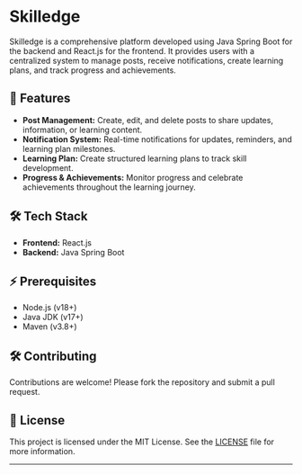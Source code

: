 # Skilledge

Skilledge is a comprehensive platform developed using Java Spring Boot for the backend and React.js for the frontend. It provides users with a centralized system to manage posts, receive notifications, create learning plans, and track progress and achievements.

## 🚀 Features

- **Post Management:** Create, edit, and delete posts to share updates, information, or learning content.
- **Notification System:** Real-time notifications for updates, reminders, and learning plan milestones.
- **Learning Plan:** Create structured learning plans to track skill development.
- **Progress & Achievements:** Monitor progress and celebrate achievements throughout the learning journey.

## 🛠️ Tech Stack

- **Frontend:** React.js
- **Backend:** Java Spring Boot


## ⚡ Prerequisites

- Node.js (v18+)
- Java JDK (v17+)
- Maven (v3.8+)



## 🛠️ Contributing

Contributions are welcome! Please fork the repository and submit a pull request.

## 📄 License

This project is licensed under the MIT License. See the [LICENSE](LICENSE) file for more information.

---
